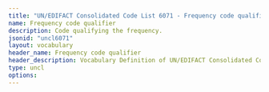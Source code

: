 ```yaml
---
title: "UN/EDIFACT Consolidated Code List 6071 - Frequency code qualifier (20B) JSON-LD Vocabulary"
name: Frequency code qualifier
description: Code qualifying the frequency.
jsonid: "uncl6071"
layout: vocabulary
header_name: Frequency code qualifier
header_description: Vocabulary Definition of UN/EDIFACT Consolidated Code List 6071 - Frequency code qualifier (20B) semantics in HTML format. JSON-LD format is available at [uncl6071.jsonld](/vocabulary/uncl6071.jsonld)
type: uncl
options:
---
```


